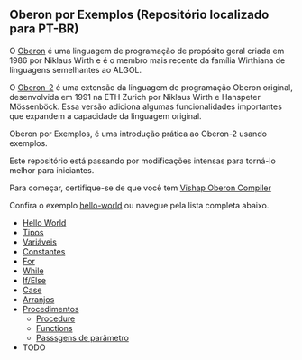 ## Oberon por Exemplos (Repositório localizado para PT-BR)

O [Oberon](https://en.wikipedia.org/wiki/Oberon_(programming_language)) é uma linguagem de programação de propósito geral criada em 1986 por Niklaus Wirth e é o membro mais recente da família Wirthiana de linguagens semelhantes ao ALGOL.

O [Oberon-2](https://en.wikipedia.org/wiki/Oberon-2) é uma extensão da linguagem de programação Oberon original, desenvolvida em 1991 na ETH Zurich por Niklaus Wirth e Hanspeter Mössenböck. Essa versão adiciona algumas funcionalidades importantes que expandem a capacidade da linguagem original.

Oberon por Exemplos, é uma introdução prática ao Oberon-2 usando exemplos.

Este repositório está passando por modificações intensas para torná-lo melhor para iniciantes.

Para começar, certifique-se de que você tem [Vishap Oberon Compiler](https://github.com/vishapoberon/voc)

Confira o exemplo [hello-world](https://github.com/vishapoberon/oberonbyexample/tree/master/examples/hello-world) ou navegue pela lista completa abaixo.

- [Hello World](https://github.com/vishapoberon/oberonbyexample/tree/master/examples/hello-world)
- [Tipos](https://github.com/vishapoberon/oberonbyexample/tree/master/examples/value-types)
- [Variáveis](https://github.com/vishapoberon/oberonbyexample/tree/master/examples/variables)
- [Constantes](https://github.com/vishapoberon/oberonbyexample/tree/master/examples/constants)
- [For](https://github.com/vishapoberon/oberonbyexample/tree/master/examples/for)
- [While](https://github.com/vishapoberon/oberonbyexample/tree/master/examples/while)
- [If/Else](https://github.com/vishapoberon/oberonbyexample/tree/master/examples/ifelse)
- [Case](https://github.com/vishapoberon/oberonbyexample/tree/master/examples/case)
- [Arranjos](https://github.com/vishapoberon/oberonbyexample/tree/master/examples/arrays)
- [Procedimentos](https://github.com/vishapoberon/oberonbyexample/tree/master/examples/procedures)
	- [Procedure](https://github.com/vishapoberon/oberonbyexample/tree/master/examples/procedures/procedure)
	- [Functions](https://github.com/vishapoberon/oberonbyexample/tree/master/examples/procedures/function-procedure)
	- [Passsgens de parâmetro](https://github.com/vishapoberon/oberonbyexample/tree/master/examples/procedures/var-parameter)
- TODO
